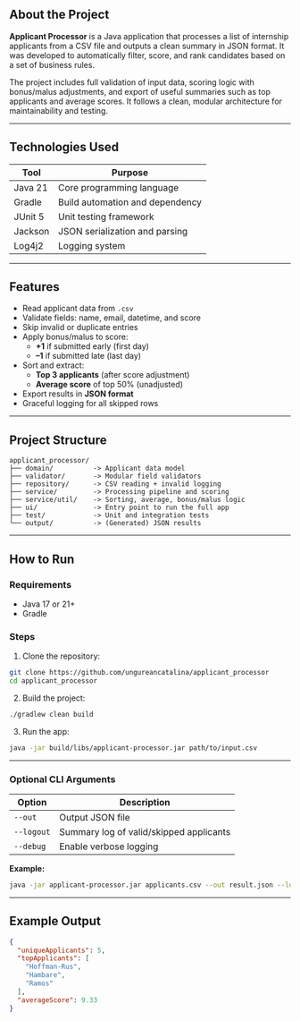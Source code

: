 ## About the Project

**Applicant Processor** is a Java application that processes a list of internship applicants from a CSV file and outputs a clean summary in JSON format. It was developed to automatically filter, score, and rank candidates based on a set of business rules.

The project includes full validation of input data, scoring logic with bonus/malus adjustments, and export of useful summaries such as top applicants and average scores. It follows a clean, modular architecture for maintainability and testing.

---

## Technologies Used

| Tool        | Purpose                           |
|-------------|------------------------------------|
| Java 21     | Core programming language          |
| Gradle      | Build automation and dependency    |
| JUnit 5     | Unit testing framework             |
| Jackson     | JSON serialization and parsing     |
| Log4j2      | Logging system                     |

---

## Features

- Read applicant data from `.csv`
- Validate fields: name, email, datetime, and score
- Skip invalid or duplicate entries
- Apply bonus/malus to score:
  - **+1** if submitted early (first day)
  - **–1** if submitted late (last day)
- Sort and extract:
  - **Top 3 applicants** (after score adjustment)
  - **Average score** of top 50% (unadjusted)
- Export results in **JSON format**
- Graceful logging for all skipped rows

---

## Project Structure

```
applicant_processor/
├── domain/          -> Applicant data model
├── validator/       -> Modular field validators
├── repository/      -> CSV reading + invalid logging
├── service/         -> Processing pipeline and scoring
├── service/util/    -> Sorting, average, bonus/malus logic
├── ui/              -> Entry point to run the full app
├── test/            -> Unit and integration tests
└── output/          -> (Generated) JSON results
```

---

## How to Run

### Requirements

- Java 17 or 21+
- Gradle

### Steps

1. Clone the repository:
```bash
git clone https://github.com/ungureancatalina/applicant_processor
cd applicant_processor
```

2. Build the project:
```bash
./gradlew clean build
```

3. Run the app:
```bash
java -jar build/libs/applicant-processor.jar path/to/input.csv
```

---

### Optional CLI Arguments

| Option     | Description                              |
|------------|------------------------------------------|
| `--out`    | Output JSON file                          |
| `--logout` | Summary log of valid/skipped applicants   |
| `--debug`  | Enable verbose logging                    |

**Example:**
```bash
java -jar applicant-processor.jar applicants.csv --out result.json --logout skipped.log --debug
```

---

## Example Output

```json
{
  "uniqueApplicants": 5,
  "topApplicants": [
    "Hoffman-Rus",
    "Hambare",
    "Ramos"
  ],
  "averageScore": 9.33
}
```

